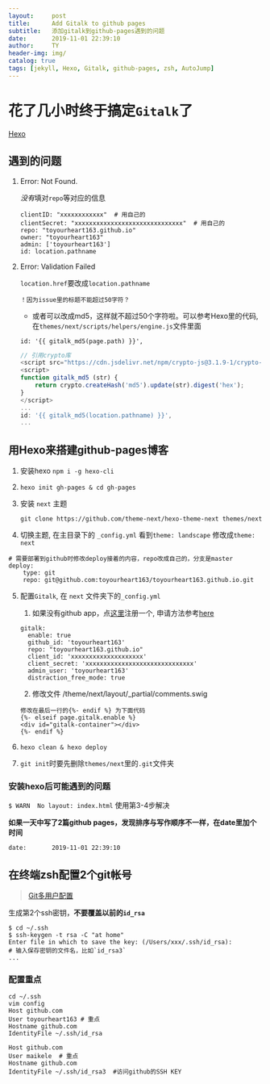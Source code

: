 ```yaml
---
layout:     post
title:      Add Gitalk to github pages
subtitle:   添加gitalk到github-pages遇到的问题
date:       2019-11-01 22:39:10
author:     TY
header-img: img/
catalog: true
tags: [jekyll, Hexo, Gitalk, github-pages, zsh, AutoJump]
---
```


# 花了几小时终于搞定`Gitalk`了

[Hexo](#用Hexo来搭建github-pages博客)
## 遇到的问题

1. Error: Not Found. 

    *没有*填对`repo`等对应的信息
    ```
    clientID: "xxxxxxxxxxxx"  # 用自己的
    clientSecret: "xxxxxxxxxxxxxxxxxxxxxxxxxxxxxx"  # 用自己的
    repo: "toyourheart163.github.io"
    owner: "toyourheart163"
    admin: ['toyourheart163']
    id: location.pathname 
    ```

2. Error: Validation Failed

    `location.href`要改成`location.pathname`
    ```
    ！因为issue里的标题不能超过50字符？
    ```

    - 或者可以改成md5，这样就不超过50个字符啦。可以参考Hexo里的代码, 在`themes/next/scripts/helpers/engine.js`文件里面

    ```
    id: '{{ gitalk_md5(page.path) }}',
    ```

    ```javascript
    // 引用crypto库
    <script src="https://cdn.jsdelivr.net/npm/crypto-js@3.1.9-1/crypto-js.js"></script>
    <script>
    function gitalk_md5 (str) {
        return crypto.createHash('md5').update(str).digest('hex');
    }
    </script>
    ...
    id: '{{ gitalk_md5(location.pathname) }}',
    ...
    ```

## 用Hexo来搭建github-pages博客

1. 安装hexo `npm i -g hexo-cli`
2. `hexo init gh-pages & cd gh-pages`
3. 安装 `next` 主题

    `git clone https://github.com/theme-next/hexo-theme-next themes/next`
4. 切换主题, 在主目录下的 `_config.yml` 看到`theme: landscape` 修改成`theme: next`
```
# 需要部署到github时修改deploy接着的内容，repo改成自己的，分支是master
deploy:
    type: git
    repo: git@github.com:toyourheart163/toyourheart163.github.io.git
```
5. 配置`Gitalk`, 在 `next` 文件夹下的`_config.yml`

    1. 如果没有github app，点[这里](https://github.com/settings/applications/new)注册一个, 申请方法参考[here](https://largecats.github.io/2019/06/17/Build-blog/)
    ```
    gitalk:
      enable: true
      github_id: 'toyourheart163'
      repo: "toyourheart163.github.io"
      client_id: 'xxxxxxxxxxxxxxxxxxxx'
      client_secret: 'xxxxxxxxxxxxxxxxxxxxxxxxxxxxxx'
      admin_user: 'toyourheart163'
      distraction_free_mode: true
    ```

    2. 修改文件 /theme/next/layout/_partial/comments.swig
    ```
    修改在最后一行的{%- endif %} 为下面代码
    {%- elseif page.gitalk.enable %}
    <div id="gitalk-container"></div>     
    {%- endif %}
    ```
6. `hexo clean & hexo deploy`
7. `git init`时要先删除`themes/next`里的`.git`文件夹


### 安装hexo后可能遇到的问题
`$ WARN  No layout: index.html`
使用第3-4步解决

**如果一天中写了2篇github pages，发现排序与写作顺序不一样，在date里加个时间**

`date:       2019-11-01 22:39:10`

## 在终端zsh配置2个git帐号

>[Git多用户配置](https://www.jianshu.com/p/b02645fff791)

生成第2个ssh密钥，**不要覆盖以前的`id_rsa`**
```
$ cd ~/.ssh
$ ssh-keygen -t rsa -C "at home" 
Enter file in which to save the key: (/Users/xxx/.ssh/id_rsa): 
# 输入保存密钥的文件名，比如`id_rsa3`
...
```

### 配置重点

    cd ~/.ssh
    vim config 
    Host github.com  
    User toyourheart163 # 重点
    Hostname github.com
    IdentityFile ~/.ssh/id_rsa

    Host github.com
    User maikele  # 重点
    Hostname github.com
    IdentityFile ~/.ssh/id_rsa3  #访问github的SSH KEY

